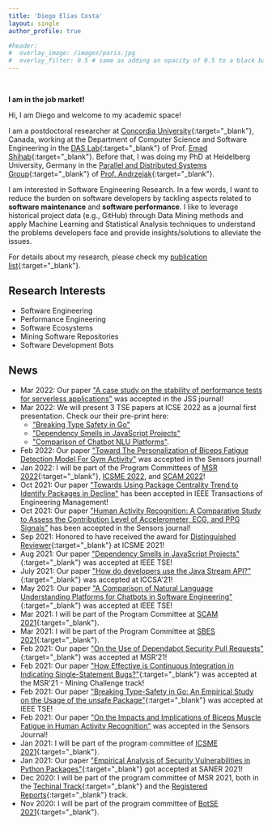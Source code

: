 ```yaml
---
title: 'Diego Elias Costa'
layout: single
author_profile: true

#header:
#  overlay_image: /images/paris.jpg
#  overlay_filter: 0.5 # same as adding an opacity of 0.5 to a black background
---
```


<br>

**I am in the job market!**


Hi, I am Diego and welcome to my academic space!

I am a postdoctoral researcher at [Concordia University](https://www.concordia.ca/){:target="_blank"}, Canada, working at the Department of Computer Science and Software Engineering in the [DAS Lab](http://das.encs.concordia.ca/){:target="_blank"} of Prof. [Emad Shihab](http://das.encs.concordia.ca/members/emad-shihab/){:target="_blank"}. Before that, I was doing my PhD at Heidelberg University, Germany in the [Parallel and Distributed Systems Group](https://pvs.ifi.uni-heidelberg.de/home/){:target="_blank"} of [Prof. Andrzejak](https://pvs.ifi.uni-heidelberg.de/team/aa/){:target="_blank"}. 


I am interested in Software Engineering Research. In a few words, I want to reduce the burden on software developers by tackling aspects related to **software maintenance** and **software performance**. 
I like to leverage historical project data (e.g., GitHub) through Data Mining methods and apply Machine Learning and Statistical Analysis techniques to understand the problems developers face and provide insights/solutions to alleviate the issues. 

For details about my research, please check my [publication list](/publications/){:target="_blank"}.

## Research Interests

- Software Engineering
- Performance Engineering
- Software Ecosystems
- Mining Software Repositories
- Software Development Bots

## News


- Mar 2022: Our paper ["A case study on the stability of performance tests for serverless applications"](https://arxiv.org/pdf/2107.13320.pdf) was accepted in the JSS journal!
- Mar 2022: We will present 3 TSE papers at ICSE 2022 as a journal first presentation. Check our their pre-print here: 
   - ["Breaking Type Safety in Go"](https://ieeexplore.ieee.org/abstract/document/9350178)
   - ["Dependency Smells in JavaScript Projects"](https://ieeexplore.ieee.org/abstract/document/9519532)
   - ["Comparison of Chatbot NLU Platforms"](https://ieeexplore.ieee.org/abstract/document/9426404).    
- Feb 2022: Our paper ["Toward The Personalization of Biceps Fatigue Detection Model For Gym Activity"](https://www.mdpi.com/1424-8220/22/4/1454) was accepted in the Sensors journal!
- Jan 2022: I will be part of the Program Committees of [MSR 2022](https://conf.researchr.org/committee/msr-2022/msr-2022-technical-papers-program-committee){:target="_blank"}, [ICSME 2022](https://cyprusconferences.org/icsme2022/), and [SCAM 2022](http://www.ieee-scam.org/2022/)!
- Oct 2021: Our paper ["Towards Using Package Centrality Trend to Identify Packages in Decline"](https://arxiv.org/abs/2107.10168) has been accepted in IEEE Transactions of Engineering Management!
- Oct 2021: Our paper ["Human Activity Recognition: A Comparative Study to Assess the Contribution Level of Accelerometer, ECG, and PPG Signals"](https://www.mdpi.com/1424-8220/21/21/6997) has been accepted in the Sensors journal!
- Sep 2021: Honored to have received the award for [Distinguished Reviewer](https://twitter.com/DiegoEliasCosta/status/1444010982389473281){:target="_blank"} at ICSME 2021!
- Aug 2021: Our paper ["Dependency Smells in JavaScript Projects"](https://arxiv.org/abs/2010.14573){:target="_blank"} was accepted at IEEE TSE!
- July 2021: Our paper ["How do developers use the Java Stream API?"](https://www.researchgate.net/publication/353738678){:target="_blank"} was accepted at ICCSA'21!
- May 2021: Our paper ["A Comparison of Natural Language Understanding Platforms for Chatbots in Software Engineering"](https://www.researchgate.net/publication/351417230){:target="_blank"} was accepted at IEEE TSE!
- Mar 2021: I will be part of the Program Committee at [SCAM 2021](http://www.ieee-scam.org/2021/){:target="_blank"}.
- Mar 2021: I will be part of the Program Committee at [SBES 2021](http://cbsoft2021.joinville.udesc.br/sbes-pesquisa.php){:target="_blank"}.  
- Feb 2021: Our paper ["On the Use of Dependabot Security Pull Requests"](https://www.researchgate.net/publication/349641251){:target="_blank"} was accepted at MSR'21!
- Feb 2021: Our paper ["How Effective is Continuous Integration in Indicating Single-Statement Bugs?"](https://www.researchgate.net/publication/349895921){:target="_blank"} was accepted at the MSR'21 - Mining Challenge track!
- Feb 2021: Our paper ["Breaking Type-Safety in Go: An Empirical Study on the Usage of the unsafe Package"](https://www.researchgate.net/publication/348973245){:target="_blank"} was accepted at IEEE TSE! 
- Feb 2021: Our paper ["On the Impacts and Implications of Biceps Muscle Fatigue in Human Activity Recognition"](https://www.mdpi.com/1424-8220/21/4/1070) was accepted in the Sensors Journal! 
- Jan 2021: I will be part of the program committee of [ICSME 2021](https://icsme2021.github.io/){:target="_blank"}.
- Jan 2021: Our paper ["Empirical Analysis of Security Vulnerabilities in Python Packages"](https://twitter.com/DiegoEliasCosta/status/1348684828913369088){:target="_blank"} got accepted at SANER 2021!
- Dec 2020: I will be part of the program committee of MSR 2021, both in the [Techinal Track](https://2021.msrconf.org/committee/msr-2021-technical-papers-program-committee){:target="_blank"} and the [Registered Reports](https://2021.msrconf.org/committee/msr-2021-registered-reports-program-committee){:target="_blank"} track.
- Nov 2020: I will be part of the program committee of [BotSE 2021](http://botse.org/){:target="_blank"}. 


